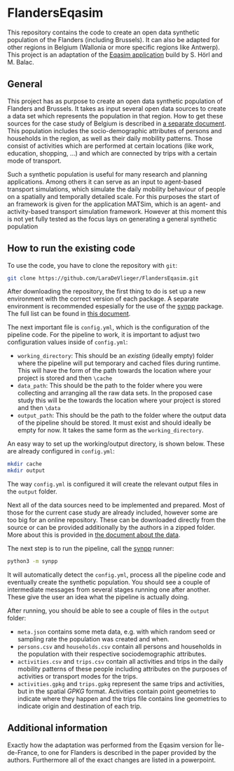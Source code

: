 # FlandersEqasim
This repository contains the code to create an open data synthetic population of the Flanders (including Brussels). It can also be adapted for other regions in Belgium (Wallonia or more specific regions like Antwerp). This project is an adaptation of the [Eqasim application](https://github.com/eqasim-org/ile-de-france) build by S. Hörl and M. Balac. 

## General
This project has as purpose to create an open data synthetic population of Flanders and Brussels. It takes as input several open data sources to create a data set which represents the population in that region. How to get these sources for the case study of Belgium is described in [a separate document](docs/data.md). This population includes the socio-demographic attributes of persons and households in the region, as well as their daily mobility patterns. Those consist of activities which are performed at certain locations (like work, education, shopping, ...) and which are connected by trips with a certain mode of transport.

Such a synthetic population is useful for many research and planning applications. Among others it can serve as an input to agent-based transport simulations, which simulate the daily mobility behaviour of people on a spatially and temporally detailed scale. For this purposes the start of an framework is given for the application MATSim, which is an agent- and activity-based transport simulation framework. However at this moment this is not yet fully tested as the focus lays on generating a general synthetic population

## How to run the existing code

To use the code, you have to clone the repository with `git`:
```bash
git clone https://github.com/LaraDeVlieger/FlandersEqasim.git
```
After downloading the repository, the first thing to do is set up a new environment with the correct version of each package. A separate environment is recommended espesially for the use of the [synpp](https://github.com/eqasim-org/synpp) package. The full list can be found in [this document](requirements.txt). 

The next important file is `config.yml`, which is the configuration of the pipeline code.
For the pipeline to work, it is important to adjust two configuration values inside of `config.yml`:

- `working_directory`: This should be an *existing* (ideally empty) folder where the pipeline will put temporary and cached files during runtime. This will have the form of the path towards the location where your project is stored and then `\cache`
- `data_path`: This should be the path to the folder where you were collecting and arranging all the raw data sets. In the proposed case study this will be the towards the location where your project is stored and then `\data`
- `output_path`: This should be the path to the folder where the output data of the pipeline should be stored. It must exist and should ideally be empty for now. It takes the same form as the `working_directory`. 

An easy way to set up the working/output directory, is shown below. These are already configured in `config.yml`:

```bash
mkdir cache
mkdir output
```

The way `config.yml` is configured it will create the relevant output files in the `output` folder.

Next all of the data sources need to be implemented and prepared. Most of those for the current case study are already included, however some are too big for an online repository. These can be downloaded directly from the source or can be provided additionally by the authors in a zipped folder. More about this is provided in [the document about the data](docs/data.md). 

The next step is to run the pipeline, call the [synpp](https://github.com/eqasim-org/synpp) runner:

```bash
python3 -m synpp
```

It will automatically detect the `config.yml`, process all the pipeline code and eventually create the synthetic population. You should see a couple of intermediate messages from several stages running one after another. These give the user an idea what the pipeline is actually doing. 

After running, you should be able to see a couple of files in the `output` folder:

- `meta.json` contains some meta data, e.g. with which random seed or sampling
rate the population was created and when.
- `persons.csv` and `households.csv` contain all persons and households in the
population with their respective sociodemographic attributes.
- `activities.csv` and `trips.csv` contain all activities and trips in the
daily mobility patterns of these people including attributes on the purposes
of activities or transport modes for the trips.
- `activities.gpkg` and `trips.gpkg` represent the same trips and
activities, but in the spatial *GPKG* format. Activities contain point
geometries to indicate where they happen and the trips file contains line
geometries to indicate origin and destination of each trip.


## Additional information
Exactly how the adaptation was performed from the Eqasim version for Île-de-France, to one for Flanders is described in the paper provided by the authors. Furthermore all of the exact changes are listed in a powerpoint. 


